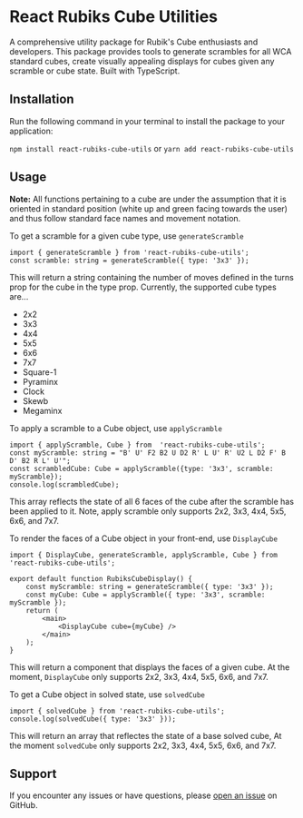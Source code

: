 # React Rubiks Cube Utilities

A comprehensive utility package for Rubik's Cube enthusiasts and developers. This package provides tools to generate scrambles for all WCA standard cubes, create visually appealing displays for cubes given any scramble or cube state. Built with TypeScript.

## Installation

Run the following command in your terminal to install the package to your application:

`npm install react-rubiks-cube-utils` or `yarn add react-rubiks-cube-utils`

## Usage

**Note:** All functions pertaining to a cube are under the assumption that it is oriented in standard position (white up and green facing towards the user) and thus follow standard face names and movement notation.

To get a scramble for a given cube type, use `generateScramble`

```
import { generateScramble } from 'react-rubiks-cube-utils';
const scramble: string = generateScramble({ type: '3x3' });
```

This will return a string containing the number of moves defined in the turns prop for the cube in the type prop. Currently, the supported cube types are...

- 2x2
- 3x3
- 4x4
- 5x5
- 6x6
- 7x7
- Square-1
- Pyraminx
- Clock
- Skewb
- Megaminx

To apply a scramble to a Cube object, use `applyScramble`

```
import { applyScramble, Cube } from  'react-rubiks-cube-utils';
const myScramble: string = "B' U' F2 B2 U D2 R' L U' R' U2 L D2 F' B D' B2 R L' U'";
const scrambledCube: Cube = applyScramble({type: '3x3', scramble: myScramble});
console.log(scrambledCube);
```

This array reflects the state of all 6 faces of the cube after the scramble has been applied to it. Note, apply scramble only supports 2x2, 3x3, 4x4, 5x5, 6x6, and 7x7.

To render the faces of a Cube object in your front-end, use `DisplayCube`

```
import { DisplayCube, generateScramble, applyScramble, Cube } from 'react-rubiks-cube-utils';

export default function RubiksCubeDisplay() {
	const myScramble: string = generateScramble({ type: '3x3' });
	const myCube: Cube = applyScramble({ type: '3x3', scramble: myScramble });
	return (
		<main>
			<DisplayCube cube={myCube} />
		</main>
	);
}

```

This will return a component that displays the faces of a given cube. At the moment, `DisplayCube` only supports 2x2, 3x3, 4x4, 5x5, 6x6, and 7x7.

To get a Cube object in solved state, use `solvedCube`

```
import { solvedCube } from 'react-rubiks-cube-utils';
console.log(solvedCube({ type: '3x3' }));
```

This will return an array that reflectes the state of a base solved cube, At the moment `solvedCube` only supports 2x2, 3x3, 4x4, 5x5, 6x6, and 7x7.

## Support

If you encounter any issues or have questions, please [open an issue](https://github.com/UmerKazi/react-rubiks-cube-utils/issues) on GitHub.
